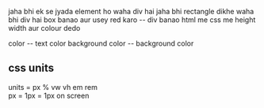 jaha bhi ek se jyada element ho waha div hai 
jaha bhi rectangle dikhe waha bhi div hai 
box banao aur usey red karo 
-- div banao html me
css me height width aur colour dedo


color -- text color 
background color -- background color 


css units
--------------
 units = px % vw vh em rem  
 px = 1px = 1px on screen
 